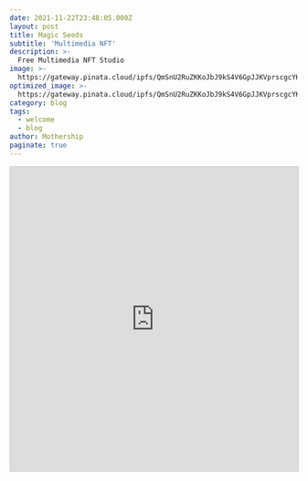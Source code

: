 ```yaml
---
date: 2021-11-22T23:48:05.000Z
layout: post
title: Magic Seeds
subtitle: 'Multimedia NFT'
description: >-
  Free Multimedia NFT Studio
image: >-
  https://gateway.pinata.cloud/ipfs/QmSnU2RuZKKoJbJ9kS4V6GpJJKVprscgcYKcRwmHmZnS4W
optimized_image: >-
  https://gateway.pinata.cloud/ipfs/QmSnU2RuZKKoJbJ9kS4V6GpJJKVprscgcYKcRwmHmZnS4W
category: blog
tags:
  - welcome
  - blog
author: Mothership
paginate: true
---
```


<iframe class="airtable-embed" src="https://airtable.com/embed/shrfKGnSS5sRi02r2?backgroundColor=purple" frameborder="0" onmousewheel="" width="100%" height="533" style="background: transparent; border: 1px solid #ccc;"></iframe>